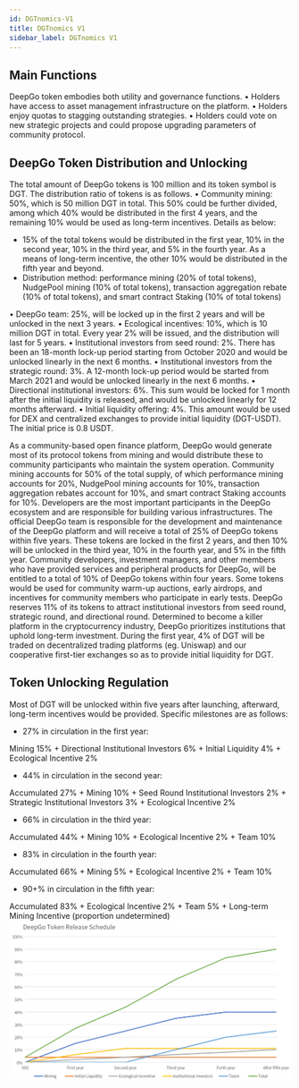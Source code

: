 ```yaml
---
id: DGTnomics-V1
title: DGTnomics V1
sidebar_label: DGTnomics V1
---
```


## Main Functions
DeepGo token embodies both utility and governance functions.
• Holders have access to asset management infrastructure on the platform.
• Holders enjoy quotas to stagging outstanding strategies.
• Holders could vote on new strategic projects and could propose upgrading parameters of community protocol.
## DeepGo Token Distribution and Unlocking
The total amount of DeepGo tokens is 100 million and its token symbol is DGT. The distribution ratio of tokens is as follows.
• Community mining: 50%, which is 50 million DGT in total. This 50% could be further divided, among which 40% would be distributed in the first 4 years, and the remaining 10% would be used as long-term incentives. Details as below:

   - 15% of the total tokens would be distributed in the first year, 10% in the second year, 10% in the third year, and 5% in the fourth year. As a means of long-term incentive, the other 10% would be distributed in the fifth year and beyond.
   - Distribution method: performance mining (20% of total tokens), NudgePool mining (10% of total tokens), transaction aggregation rebate (10% of total tokens), and smart contract Staking (10% of total tokens)

• DeepGo team: 25%, will be locked up in the first 2 years and will be unlocked in the next 3 years.
• Ecological incentives: 10%, which is 10 million DGT in total. Every year 2% will be issued, and the distribution will last for 5 years.
• Institutional investors from seed round: 2%. There has been an 18-month lock-up period starting from October 2020 and would be unlocked linearly in the next 6 months.
• Institutional investors from the strategic round: 3%. A 12-month lock-up period would be started from March 2021 and would be unlocked linearly in the next 6 months.
• Directional institutional investors: 6%. This sum would be locked for 1 month after the initial liquidity is released, and would be unlocked linearly for 12 months afterward.
• Initial liquidity offering: 4%. This amount would be used for DEX and centralized exchanges to provide initial liquidity (DGT-USDT). The initial price is 0.8 USDT.


As a community-based open finance platform, DeepGo would generate most of its protocol tokens from mining and would distribute these to community participants who maintain the system operation. Community mining accounts for 50% of the total supply, of which performance mining accounts for 20%, NudgePool mining accounts for 10%, transaction aggregation rebates account for 10%, and smart contract Staking accounts for 10%.
Developers are the most important participants in the DeepGo ecosystem and are responsible for building various infrastructures. The official DeepGo team is responsible for the development and maintenance of the DeepGo platform and will receive a total of 25% of DeepGo tokens within five years. These tokens are locked in the first 2 years, and then 10% will be unlocked in the third year, 10% in the fourth year, and 5% in the fifth year.
Community developers, investment managers, and other members who have provided services and peripheral products for DeepGo, will be entitled to a total of 10% of DeepGo tokens within four years. Some tokens would be used for community warm-up auctions, early airdrops, and incentives for community members who participate in early tests.
DeepGo reserves 11% of its tokens to attract institutional investors from seed round, strategic round, and directional round. Determined to become a killer platform in the cryptocurrency industry, DeepGo prioritizes institutions that uphold long-term investment.
During the first year, 4% of DGT will be traded on decentralized trading platforms (eg. Uniswap) and our cooperative first-tier exchanges so as to provide initial liquidity for DGT.
## Token Unlocking Regulation
Most of DGT will be unlocked within five years after launching, afterward, long-term incentives would be provided. Specific milestones are as follows:

- 27% in circulation in the first year:

Mining 15% + Directional Institutional Investors 6% + Initial Liquidity 4% + Ecological Incentive 2%

- 44% in circulation in the second year:

Accumulated 27% + Mining 10% + Seed Round Institutional Investors 2% + Strategic Institutional Investors 3% + Ecological Incentive 2% 

- 66% in circulation in the third year:

Accumulated 44% + Mining 10% + Ecological Incentive 2% + Team 10%

- 83% in circulation in the fourth year:

Accumulated 66% + Mining 5% + Ecological Incentive 2% + Team 10%

- 90+% in circulation in the fifth year:

Accumulated 83% + Ecological Incentive 2% + Team 5% + Long-term Mining Incentive (proportion undetermined)
![image.png](/img/token_curve_EN.png)
